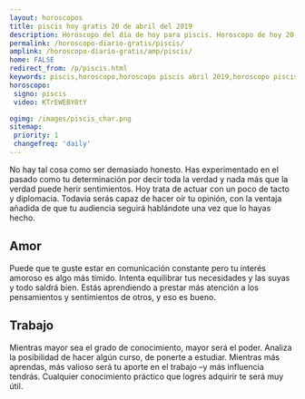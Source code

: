 ```yaml
---
layout: horoscopos
title: piscis hoy gratis 20 de abril del 2019 
description: Horóscopo del dia de hoy para piscis. Horoscopo de hoy 20 de abril del 2019. Las predicciones de amor, trabajo, vida personal gratis.
permalink: /horoscopo-diario-gratis/piscis/
amplink: /horoscopo-diario-gratis/amp/piscis/
home: FALSE
redirect_from: /p/piscis.html
keywords: piscis,horoscopo,horoscopo piscis abril 2019,horoscopo piscis hoy,tarot piscis abril 2019,horoscopo piscis,tarot piscis hoy,horoscopo de hoy,horoscopo diario,tarot del amor,horoscopo de hoy piscis,horoscopo diario del tarot, Horoscopo de hoy piscis 20 de abril del 2019,horóscopo del día,signos zodiacales 2019, el horoscopo de hoy
horoscopo:
 signo: piscis
 video: KTrEWEBY0tY

ogimg: /images/piscis_char.png
sitemap:
 priority: 1
 changefreq: 'daily'
---
```



No hay tal cosa como ser demasiado honesto. Has experimentado en el pasado como tu determinación por decir toda la verdad y nada más que la verdad puede herir sentimientos. Hoy trata de actuar con un poco de tacto y diplomacia. Todavía serás capaz de hacer oír tu opinión, con la ventaja añadida de que tu audiencia seguirá hablándote una vez que lo hayas hecho.

## Amor

Puede que te guste estar en comunicación constante pero tu interés amoroso es algo más tímido. Intenta equilibrar tus necesidades y las suyas y todo saldrá bien. Estás aprendiendo a prestar más atención a los pensamientos y sentimientos de otros, y eso es bueno.

## Trabajo

Mientras mayor sea el grado de conocimiento, mayor será el poder. Analiza la posibilidad de hacer algún curso, de ponerte a estudiar. Mientras más aprendas, más valioso será tu aporte en el trabajo –y más influencia tendrás. Cualquier conocimiento práctico que logres adquirir te será muy útil.